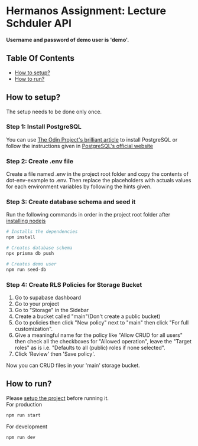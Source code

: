 # Hermanos Assignment: Lecture Schduler API
**Username and password of demo user is 'demo'.**

## Table Of Contents
- [How to setup?](#how-to-setup)
- [How to run?](#how-to-run)

## How to setup?
The setup needs to be done only once.
### Step 1: Install PostgreSQL
You can use [The Odin Project's brilliant article](https://www.theodinproject.com/lessons/nodejs-installing-postgresql) to install PostgreSQL 
or follow the instructions given in [PostgreSQL's official website](https://www.postgresql.org/download/)

### Step 2: Create .env file
Create a file named .env in the project root folder and copy the contents of dot-env-example to .env. Then replace the placeholders with actuals values for 
each environment variables by following the hints given.

### Step 3: Create database schema and seed it
Run the following commands in order in the project root folder after [installing nodejs](https://nodejs.org/en/learn/getting-started/how-to-install-nodejs)
```sh
# Installs the dependencies
npm install
```
```sh
# Creates database schema
npx prisma db push
```
```sh
# Creates demo user
npm run seed-db
```
### Step 4: Create RLS Policies for Storage Bucket

1. Go to supabase dashboard
2. Go to your project
3. Go to "Storage" in the Sidebar
4. Create a bucket called "main"(Don't create a public bucket)
5. Go to policies then click "New policy" next to "main" then click "For full customization".
6. Give a meaningful name for the policy like "Allow CRUD for all users" then check all the checkboxes for "Allowed operation", leave the "Target roles" as is i.e. "Defaults to all (public) roles if none selected".
7. Click 'Review' then 'Save policy'.

Now you can CRUD files in your 'main' storage bucket.
## How to run?
Please [setup the project](#how-to-setup) before running it.  
For production
```sh
npm run start
```
For development
```sh
npm run dev
```

